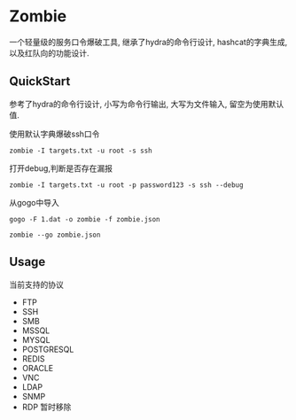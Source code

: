# Zombie 

一个轻量级的服务口令爆破工具, 继承了hydra的命令行设计, hashcat的字典生成, 以及红队向的功能设计. 

## QuickStart

参考了hydra的命令行设计, 小写为命令行输出, 大写为文件输入, 留空为使用默认值.

使用默认字典爆破ssh口令

`zombie -I targets.txt -u root -s ssh`

打开debug,判断是否存在漏报

`zombie -I targets.txt -u root -p password123 -s ssh --debug`

从gogo中导入

`gogo -F 1.dat -o zombie -f zombie.json`

`zombie --go zombie.json`
## Usage

当前支持的协议

* FTP
* SSH
* SMB
* MSSQL
* MYSQL
* POSTGRESQL
* REDIS
* ORACLE
* VNC
* LDAP
* SNMP
* RDP 暂时移除